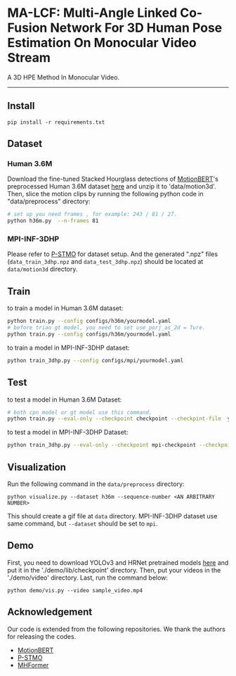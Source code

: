# MA-LCF: Multi-Angle Linked Co-Fusion Network For 3D Human Pose Estimation On Monocular Video Stream

A 3D HPE Method In Monocular Video.
<!-- ***
![skating](demo/view/demo1.gif) -->
*** 

## Install
`pip install -r requirements.txt`

## Dataset
### Human 3.6M
Download the fine-tuned Stacked Hourglass detections of [MotionBERT](https://github.com/Walter0807/MotionBERT/blob/main/docs/pose3d.md)'s preprocessed Human 3.6M dataset [here](https://1drv.ms/u/s!AvAdh0LSjEOlgU7BuUZcyafu8kzc?e=vobkjZ) and unzip it to 'data/motion3d'. Then, slice the motion clips by running the following python code in "data/preprocess" directory:

```bash
# set up you need frames , for example: 243 / 81 / 27.
python h36m.py  --n-frames 81
```
### MPI-INF-3DHP
Please refer to [P-STMO](https://github.com/paTRICK-swk/P-STMO#mpi-inf-3dhp) for dataset setup. And the generated ".npz" files (`data_train_3dhp.npz` and `data_test_3dhp.npz`) should be located at `data/motion3d` directory.

## Train
to train a model in Human 3.6M dataset:
``` bash
python train.py --config configs/h36m/yourmodel.yaml
# before trian gt model, you need to set use_porj_as_2d = Ture.
python train.py --config configs/h36m/yourmodel.yaml
```
to train a model in MPI-INF-3DHP dataset:
``` bash
python train_3dhp.py --config configs/mpi/yourmodel.yaml
```

## Test
to test a model in Human 3.6M Dataset:
``` bash
# both cpn model or gt model use this command.
python train.py --eval-only --checkpoint checkpoint --checkpint-file  yourfilename  --config configs/h36m/yourmodel.yaml
```
to test a model in MPI-INF-3DHP Dataset:
``` bash
python train_3dhp.py --eval-only --checkpoint mpi-checkpoint --checkpoint-file yourfilename --config configs/mpi/yourmodel.yaml
```
## Visualization
Run the following command in the `data/preprocess` directory:
```text
python visualize.py --dataset h36m --sequence-number <AN ARBITRARY NUMBER>
```
This should create a gif file at `data` directory. MPI-INF-3DHP dataset use same command, but `--dataset` should be set to `mpi`.
## Demo
First, you need to download YOLOv3 and HRNet pretrained models [here](https://drive.google.com/drive/folders/1_ENAMOsPM7FXmdYRbkwbFHgzQq_B_NQA?usp=sharing) and put it in the './demo/lib/checkpoint' directory.  Then, put your videos in the './demo/video' directory. Last, run the command below:
```
python demo/vis.py --video sample_video.mp4
```
## Acknowledgement

Our code is extended from the following repositories. We thank the authors for releasing the codes. 
- [MotionBERT](https://github.com/Walter0807/MotionBERT)
- [P-STMO](https://github.com/paTRICK-swk/P-STMO)
- [MHFormer](https://github.com/Vegetebird/MHFormer)

